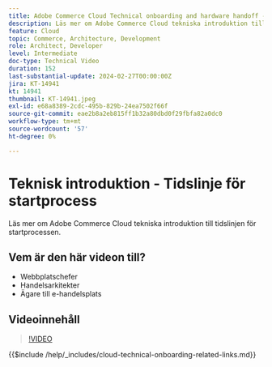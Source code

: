 ```yaml
---
title: Adobe Commerce Cloud Technical onboarding and hardware handoff - Launch Process Timeline
description: Läs mer om Adobe Commerce Cloud tekniska introduktion till tidslinjen för startprocessen.
feature: Cloud
topic: Commerce, Architecture, Development
role: Architect, Developer
level: Intermediate
doc-type: Technical Video
duration: 152
last-substantial-update: 2024-02-27T00:00:00Z
jira: KT-14941
kt: 14941
thumbnail: KT-14941.jpeg
exl-id: e68a8389-2cdc-495b-829b-24ea7502f66f
source-git-commit: eae2b8a2eb815ff1b32a80dbd0f29fbfa82a0dc0
workflow-type: tm+mt
source-wordcount: '57'
ht-degree: 0%

---
```


# Teknisk introduktion - Tidslinje för startprocess

Läs mer om Adobe Commerce Cloud tekniska introduktion till tidslinjen för startprocessen.

## Vem är den här videon till?

- Webbplatschefer
- Handelsarkitekter
- Ägare till e-handelsplats

## Videoinnehåll

>[!VIDEO](https://video.tv.adobe.com/v/3427586?learn=on)

{{$include /help/_includes/cloud-technical-onboarding-related-links.md}}
